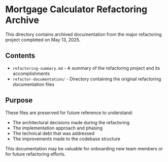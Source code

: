 # Mortgage Calculator Refactoring Archive

This directory contains archived documentation from the major refactoring project completed on May 13, 2025.

## Contents

- `refactoring-summary.md` - A summary of the refactoring project and its accomplishments
- `refactor-documentation/` - Directory containing the original refactoring documentation files

## Purpose

These files are preserved for future reference to understand:
- The architectural decisions made during the refactoring
- The implementation approach and phasing
- The technical debt that was addressed
- The improvements made to the codebase structure

This documentation may be valuable for onboarding new team members or for future refactoring efforts.